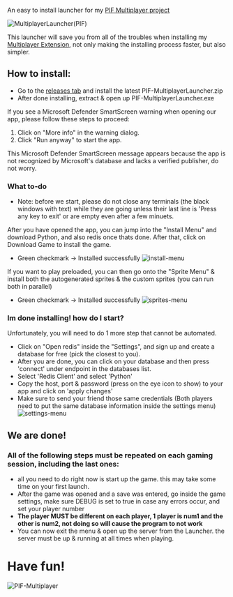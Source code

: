 An easy to install launcher for my [PIF Multiplayer project](https://github.com/NoamRothschild/infinitefusion-multiplayer)

![MultiplayerLauncher(PIF)](https://github.com/NoamRothschild/MultiplayerLauncher/assets/98104540/ee687fd7-4f34-4011-adf1-7fef7b50ed7f)

This launcher will save you from all of the troubles when installing my [Multiplayer Extension](https://github.com/NoamRothschild/infinitefusion-multiplayer), not only making the installing process faster, but also simpler.

## How to install:
- Go to the [releases tab](https://github.com/NoamRothschild/MultiplayerLauncher/releases) and install the latest PIF-MultiplayerLauncher.zip
- After done installing, extract & open up PIF-MultiplayerLauncher.exe
  
If you see a Microsoft Defender SmartScreen warning when opening our app, please follow these steps to proceed:
1. Click on "More info" in the warning dialog.
2. Click "Run anyway" to start the app.

This Microsoft Defender SmartScreen message appears because the app is not recognized by Microsoft's database and lacks a verified publisher, do not worry.

### What to-do
- Note: before we start, please do not close any terminals (the black windows with text) while they are going unless their last line is 'Press any key to exit' or are empty even after a few minuets.

After you have opened the app, you can jump into the "Install Menu" and download Python, and also redis once thats done.
After that, click on Download Game to install the game.
- Green checkmark -> Installed successfully
![install-menu](https://github.com/NoamRothschild/MultiplayerLauncher/assets/98104540/60b33e53-e71f-411f-b5a1-a3a0dc89b7ef)

If you want to play preloaded, you can then go onto the "Sprite Menu" & install both the autogenerated sprites & the custom sprites (you can run both in parallel)
- Green checkmark -> Installed successfully
![sprites-menu](https://github.com/NoamRothschild/MultiplayerLauncher/assets/98104540/c8f02c2c-c317-4a1d-aa05-523a3eb27a28)

### Im done installing! how do I start?

Unfortunately, you will need to do 1 more step that cannot be automated.
- Click on "Open redis" inside the "Settings", and sign up and create a database for free (pick the closest to you).
- After you are done, you can click on your database and then press 'connect' under endpoint in the databases list.
- Select 'Redis Client' and select 'Python'
- Copy the host, port & password (press on the eye icon to show) to your app and click on 'apply changes'
- Make sure to send your friend those same credentials (Both players need to put the same database information inside the settings menu)
![settings-menu](https://github.com/NoamRothschild/MultiplayerLauncher/assets/98104540/7385e9d8-a6d8-40b5-b7d5-dbbcdf75351d)


## We are done!
### **All of the following steps must be repeated on each gaming session, including the last ones:**
- all you need to do right now is start up the game. this may take some time on your first launch.
- After the game was opened and a save was entered, go inside the game settings, make sure DEBUG is set to true in case any errors occur, and set your player number
- **The player MUST be different on each player, 1 player is num1 and the other is num2, not doing so will cause the program to not work**
- You can now exit the menu & open up the server from the Launcher. the server must be up & running at all times when playing.
  
# Have fun!
![PIF-Multiplayer](https://github.com/NoamRothschild/MultiplayerLauncher/assets/98104540/83c93162-1f22-4098-83d0-73a615027240)

